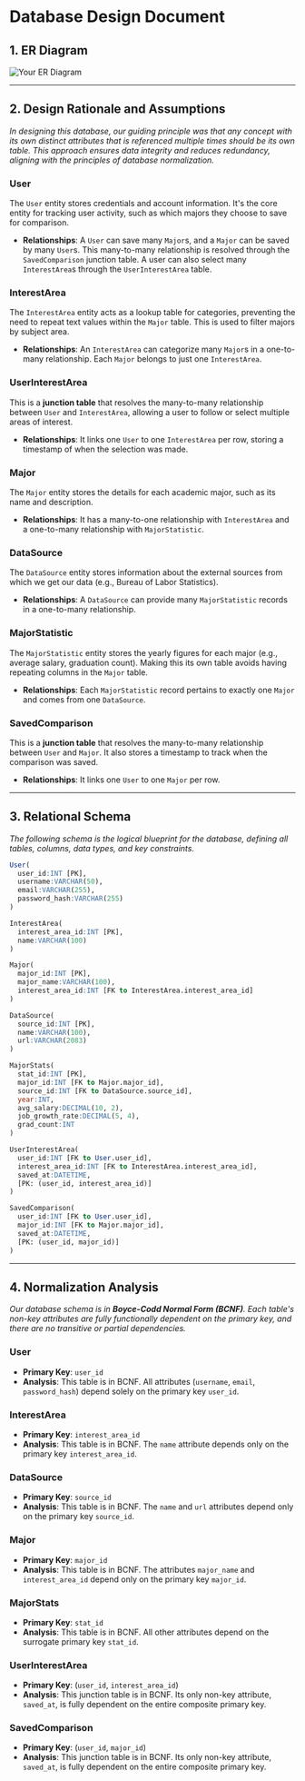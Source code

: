 # Database Design Document

## 1\. ER Diagram

![Your ER Diagram](su25-cs411-team013-Cinema/doc/ERD.png)

-----

## 2\. Design Rationale and Assumptions

*In designing this database, our guiding principle was that any concept with its own distinct attributes that is referenced multiple times should be its own table. This approach ensures data integrity and reduces redundancy, aligning with the principles of database normalization.*

### **User**

The `User` entity stores credentials and account information. It's the core entity for tracking user activity, such as which majors they choose to save for comparison.

  * **Relationships**: A `User` can save many `Major`s, and a `Major` can be saved by many `User`s. This many-to-many relationship is resolved through the `SavedComparison` junction table. A user can also select many `InterestArea`s through the `UserInterestArea` table.

### **InterestArea**

The `InterestArea` entity acts as a lookup table for categories, preventing the need to repeat text values within the `Major` table. This is used to filter majors by subject area.

  * **Relationships**: An `InterestArea` can categorize many `Major`s in a one-to-many relationship. Each `Major` belongs to just one `InterestArea`.

### **UserInterestArea**

This is a **junction table** that resolves the many-to-many relationship between `User` and `InterestArea`, allowing a user to follow or select multiple areas of interest.

  * **Relationships**: It links one `User` to one `InterestArea` per row, storing a timestamp of when the selection was made.

### **Major**

The `Major` entity stores the details for each academic major, such as its name and description.

  * **Relationships**: It has a many-to-one relationship with `InterestArea` and a one-to-many relationship with `MajorStatistic`.

### **DataSource**

The `DataSource` entity stores information about the external sources from which we get our data (e.g., Bureau of Labor Statistics).

  * **Relationships**: A `DataSource` can provide many `MajorStatistic` records in a one-to-many relationship.

### **MajorStatistic**

The `MajorStatistic` entity stores the yearly figures for each major (e.g., average salary, graduation count). Making this its own table avoids having repeating columns in the `Major` table.

  * **Relationships**: Each `MajorStatistic` record pertains to exactly one `Major` and comes from one `DataSource`.

### **SavedComparison**

This is a **junction table** that resolves the many-to-many relationship between `User` and `Major`. It also stores a timestamp to track when the comparison was saved.

  * **Relationships**: It links one `User` to one `Major` per row.

-----

## 3\. Relational Schema

*The following schema is the logical blueprint for the database, defining all tables, columns, data types, and key constraints.*

```sql
User(
  user_id:INT [PK],
  username:VARCHAR(50),
  email:VARCHAR(255),
  password_hash:VARCHAR(255)
)

InterestArea(
  interest_area_id:INT [PK],
  name:VARCHAR(100)
)

Major(
  major_id:INT [PK],
  major_name:VARCHAR(100),
  interest_area_id:INT [FK to InterestArea.interest_area_id]
)

DataSource(
  source_id:INT [PK],
  name:VARCHAR(100),
  url:VARCHAR(2083)
)

MajorStats(
  stat_id:INT [PK],
  major_id:INT [FK to Major.major_id],
  source_id:INT [FK to DataSource.source_id],
  year:INT,
  avg_salary:DECIMAL(10, 2),
  job_growth_rate:DECIMAL(5, 4),
  grad_count:INT
)

UserInterestArea(
  user_id:INT [FK to User.user_id],
  interest_area_id:INT [FK to InterestArea.interest_area_id],
  saved_at:DATETIME,
  [PK: (user_id, interest_area_id)]
)

SavedComparison(
  user_id:INT [FK to User.user_id],
  major_id:INT [FK to Major.major_id],
  saved_at:DATETIME,
  [PK: (user_id, major_id)]
)
```

-----

## 4\. Normalization Analysis

*Our database schema is in **Boyce-Codd Normal Form (BCNF)**. Each table's non-key attributes are fully functionally dependent on the primary key, and there are no transitive or partial dependencies.*

### **User**

  * **Primary Key**: `user_id`
  * **Analysis**: This table is in BCNF. All attributes (`username`, `email`, `password_hash`) depend solely on the primary key `user_id`.

### **InterestArea**

  * **Primary Key**: `interest_area_id`
  * **Analysis**: This table is in BCNF. The `name` attribute depends only on the primary key `interest_area_id`.

### **DataSource**

  * **Primary Key**: `source_id`
  * **Analysis**: This table is in BCNF. The `name` and `url` attributes depend only on the primary key `source_id`.

### **Major**

  * **Primary Key**: `major_id`
  * **Analysis**: This table is in BCNF. The attributes `major_name` and `interest_area_id` depend only on the primary key `major_id`.

### **MajorStats**

  * **Primary Key**: `stat_id`
  * **Analysis**: This table is in BCNF. All other attributes depend on the surrogate primary key `stat_id`.

### **UserInterestArea**

  * **Primary Key**: (`user_id`, `interest_area_id`)
  * **Analysis**: This junction table is in BCNF. Its only non-key attribute, `saved_at`, is fully dependent on the entire composite primary key.

### **SavedComparison**

  * **Primary Key**: (`user_id`, `major_id`)
  * **Analysis**: This junction table is in BCNF. Its only non-key attribute, `saved_at`, is fully dependent on the entire composite primary key.
